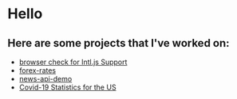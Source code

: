 # Hello

## Here are some projects that I've worked on:

* [browser check for Intl.js Support](https://ehom.github.io/intl.js-browser-check/)
* [forex-rates](https://ehom.github.io/forex-rates)
* [news-api-demo](http://ehom.github.io/news-api-demo)
* [Covid-19 Statistics for the US](http://ehom.github.io/Covid-19/)
